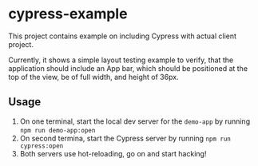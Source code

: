 # cypress-example

This project contains example on including Cypress with actual client project.

Currently, it shows a simple layout testing example to verify, that the application should include an App bar, which should be positioned at the top of the view, be of full width, and height of 36px.


## Usage

1. On one terminal, start the local dev server for the `demo-app` by running `npm run demo-app:open`
2. On second termina, start the Cypress server by running `npm run cypress:open`
3. Both servers use hot-reloading, go on and start hacking!
